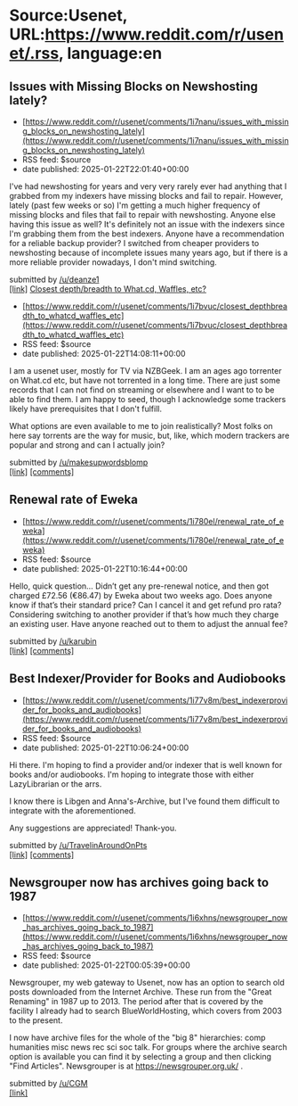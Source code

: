# Source:Usenet, URL:https://www.reddit.com/r/usenet/.rss, language:en

## Issues with Missing Blocks on Newshosting lately?
 - [https://www.reddit.com/r/usenet/comments/1i7nanu/issues_with_missing_blocks_on_newshosting_lately](https://www.reddit.com/r/usenet/comments/1i7nanu/issues_with_missing_blocks_on_newshosting_lately)
 - RSS feed: $source
 - date published: 2025-01-22T22:01:40+00:00

<!-- SC_OFF --><div class="md"><p>I&#39;ve had newshosting for years and very very rarely ever had anything that I grabbed from my indexers have missing blocks and fail to repair. However, lately (past few weeks or so) I&#39;m getting a much higher frequency of missing blocks and files that fail to repair with newshosting. Anyone else having this issue as well? It&#39;s definitely not an issue with the indexers since I&#39;m grabbing them from the best indexers. Anyone have a recommendation for a reliable backup provider? I switched from cheaper providers to newshosting because of incomplete issues many years ago, but if there is a more reliable provider nowadays, I don&#39;t mind switching.</p> </div><!-- SC_ON --> &#32; submitted by &#32; <a href="https://www.reddit.com/user/deanze1"> /u/deanze1 </a> <br/> <span><a href="https://www.reddit.com/r/usenet/comments/1i7nanu/issues_with_missing_blocks_on_newshosting_lately/">[link]</a></span> &#32; <span><a href="https://www.reddit.com/r

## Closest depth/breadth to What.cd, Waffles, etc?
 - [https://www.reddit.com/r/usenet/comments/1i7bvuc/closest_depthbreadth_to_whatcd_waffles_etc](https://www.reddit.com/r/usenet/comments/1i7bvuc/closest_depthbreadth_to_whatcd_waffles_etc)
 - RSS feed: $source
 - date published: 2025-01-22T14:08:11+00:00

<!-- SC_OFF --><div class="md"><p>I am a usenet user, mostly for TV via NZBGeek. I am an ages ago torrenter on What.cd etc, but have not torrented in a long time. There are just some records that I can not find on streaming or elsewhere and I want to to be able to find them. I am happy to seed, though I acknowledge some trackers likely have prerequisites that I don&#39;t fulfill.</p> <p>What options are even available to me to join realistically? Most folks on here say torrents are the way for music, but, like, which modern trackers are popular and strong and can I actually join?</p> </div><!-- SC_ON --> &#32; submitted by &#32; <a href="https://www.reddit.com/user/makesupwordsblomp"> /u/makesupwordsblomp </a> <br/> <span><a href="https://www.reddit.com/r/usenet/comments/1i7bvuc/closest_depthbreadth_to_whatcd_waffles_etc/">[link]</a></span> &#32; <span><a href="https://www.reddit.com/r/usenet/comments/1i7bvuc/closest_depthbreadth_to_whatcd_waffles_etc/">[comments]</a></span>

## Renewal rate of Eweka
 - [https://www.reddit.com/r/usenet/comments/1i780el/renewal_rate_of_eweka](https://www.reddit.com/r/usenet/comments/1i780el/renewal_rate_of_eweka)
 - RSS feed: $source
 - date published: 2025-01-22T10:16:44+00:00

<!-- SC_OFF --><div class="md"><p>Hello, quick question… Didn’t get any pre-renewal notice, and then got charged £72.56 (€86.47) by Eweka about two weeks ago. Does anyone know if that’s their standard price? Can I cancel it and get refund pro rata? Considering switching to another provider if that’s how much they charge an existing user. Have anyone reached out to them to adjust the annual fee?</p> </div><!-- SC_ON --> &#32; submitted by &#32; <a href="https://www.reddit.com/user/karubin"> /u/karubin </a> <br/> <span><a href="https://www.reddit.com/r/usenet/comments/1i780el/renewal_rate_of_eweka/">[link]</a></span> &#32; <span><a href="https://www.reddit.com/r/usenet/comments/1i780el/renewal_rate_of_eweka/">[comments]</a></span>

## Best Indexer/Provider for Books and Audiobooks
 - [https://www.reddit.com/r/usenet/comments/1i77v8m/best_indexerprovider_for_books_and_audiobooks](https://www.reddit.com/r/usenet/comments/1i77v8m/best_indexerprovider_for_books_and_audiobooks)
 - RSS feed: $source
 - date published: 2025-01-22T10:06:24+00:00

<!-- SC_OFF --><div class="md"><p>Hi there. I&#39;m hoping to find a provider and/or indexer that is well known for books and/or audiobooks. I&#39;m hoping to integrate those with either LazyLibrarian or the arrs.</p> <p>I know there is Libgen and Anna&#39;s-Archive, but I&#39;ve found them difficult to integrate with the aforementioned.</p> <p>Any suggestions are appreciated! Thank-you.</p> </div><!-- SC_ON --> &#32; submitted by &#32; <a href="https://www.reddit.com/user/TravelinAroundOnPts"> /u/TravelinAroundOnPts </a> <br/> <span><a href="https://www.reddit.com/r/usenet/comments/1i77v8m/best_indexerprovider_for_books_and_audiobooks/">[link]</a></span> &#32; <span><a href="https://www.reddit.com/r/usenet/comments/1i77v8m/best_indexerprovider_for_books_and_audiobooks/">[comments]</a></span>

## Newsgrouper now has archives going back to 1987
 - [https://www.reddit.com/r/usenet/comments/1i6xhns/newsgrouper_now_has_archives_going_back_to_1987](https://www.reddit.com/r/usenet/comments/1i6xhns/newsgrouper_now_has_archives_going_back_to_1987)
 - RSS feed: $source
 - date published: 2025-01-22T00:05:39+00:00

<!-- SC_OFF --><div class="md"><p>Newsgrouper, my web gateway to Usenet, now has an option to search old posts downloaded from the Internet Archive. These run from the &quot;Great Renaming&quot; in 1987 up to 2013. The period after that is covered by the facility I already had to search BlueWorldHosting, which covers from 2003 to the present.</p> <p>I now have archive files for the whole of the &quot;big 8&quot; hierarchies: comp humanities misc news rec sci soc talk. For groups where the archive search option is available you can find it by selecting a group and then clicking &quot;Find Articles&quot;. Newsgrouper is at <a href="https://newsgrouper.org.uk/">https://newsgrouper.org.uk/</a> .</p> </div><!-- SC_ON --> &#32; submitted by &#32; <a href="https://www.reddit.com/user/CGM"> /u/CGM </a> <br/> <span><a href="https://www.reddit.com/r/usenet/comments/1i6xhns/newsgrouper_now_has_archives_going_back_to_1987/">[link]</a></span> &#32; <span><a href="https://www.reddit.com/r/usenet/c

